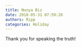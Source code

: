 ```yaml
---
title: Nunya Biz
date: 2018-05-31 07:59:28
authors: Ripp
categories: Holiday
---
```


 Thank you for speaking the truth!